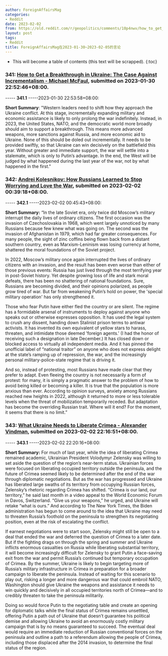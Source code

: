 ```yaml
---
author: ForeignAffairsMag
categories:
- Reddit
date: 2023-02-02
from: https://old.reddit.com/r/geopolitics/comments/10p4nwv/how_to_get_a_breakthrough_in_ukraine_the_case/
layout: post
tags:
- Reddit
title: ForeignAffairsMag在2023-01-30~2023-02-05的言论
---
```


* This will become a table of contents (this text will be scrapped).
{:toc}

### 341: [How to Get a Breakthrough in Ukraine: The Case Against Incrementalism - Michael McFaul](https://old.reddit.com/r/geopolitics/comments/10p4nwv/how_to_get_a_breakthrough_in_ukraine_the_case/), submitted on 2023-01-30 22:52:46+08:00.

----- __341.1__ -----2023-01-30 22:53:58+08:00:

**Short Summary**: "Western leaders need to shift how they approach the Ukraine conflict. At this stage, incrementally expanding military and economic assistance is likely to only prolong the war indefinitely. Instead, in 2023, the United States, NATO, and the democratic world more broadly should aim to support a breakthrough. This means more advanced weapons, more sanctions against Russia, and more economic aid to Ukraine. None of this should be doled out incrementally. It needs to be provided swiftly, so that Ukraine can win decisively on the battlefield this year. Without greater and immediate support, the war will settle into a stalemate, which is only to Putin’s advantage. In the end, the West will be judged by what happened during the last year of the war, not by what happened in the first."

### 342: [Andrei Kolesnikov: How Russians Learned to Stop Worrying and Love the War](https://old.reddit.com/r/geopolitics/comments/10qz70i/andrei_kolesnikov_how_russians_learned_to_stop/), submitted on 2023-02-02 00:39:18+08:00.

----- __342.1__ -----2023-02-02 00:45:43+08:00:

**Short Summary:** “In the late Soviet era, only twice did Moscow’s military interrupt the daily lives of ordinary citizens. The first occasion was the invasion of Czechoslovakia in 1968, which went largely unnoticed by many Russians because few knew what was going on. The second was the invasion of Afghanistan in 1979, which had far greater consequences. For many people, the sight of zinc coffins being flown back from a distant southern country, even as Marxism-Leninism was losing currency at home, shattered the moral foundations of the Soviet project.

In 2022, Moscow’s military once again interrupted the lives of ordinary citizens with an invasion, and the result has been even worse than either of those previous events: Russia has just lived through the most terrifying year in post-Soviet history. Yet despite growing loss of life and stark moral defeats, there has been no shattering of national foundations. Sure, Russians are becoming divided, and their opinions polarized, as people grow tired of war. But far from weakening Putin’s hold on power, the 'special military operation' has only strengthened it.

Those who fear Putin have either fled the country or are silent. The regime has a formidable arsenal of instruments to deploy against anyone who speaks out or otherwise expresses opposition. It has used the legal system to crush any dissent, handing down Stalinist prison terms to antiwar activists. It has invented its own equivalent of yellow stars to harass, threaten, and intimidate those deemed 'foreign agents.' (I had the honor of receiving such a designation in late December.) It has closed down or blocked access to virtually all independent media. And it has pinned the unofficial label of “national traitor” on anyone who does not express delight at the state’s ramping up of repression, the war, and the increasingly personal military-police-state regime that is driving it.

And so, instead of protesting, most Russians have made clear that they prefer to adapt. Even fleeing the country is not necessarily a form of protest: for many, it is simply a pragmatic answer to the problem of how to avoid being killed or becoming a killer. It is true that the population is more anxious than ever. According to opinion surveys, anxiety among Russians reached new heights in 2022, although it returned to more or less tolerable levels when the threat of mobilization temporarily receded. But adaptation has become the overriding Russian trait. Where will it end? For the moment, it seems that there is no limit.”

### 343: [What Ukraine Needs to Liberate Crimea - Alexander Vindman](https://old.reddit.com/r/geopolitics/comments/10rquzm/what_ukraine_needs_to_liberate_crimea_alexander/), submitted on 2023-02-02 22:16:51+08:00.

----- __343.1__ -----2023-02-02 22:20:16+08:00:

**Short Summary:** For much of last year, while the idea of liberating Crimea remained academic, Ukrainian President Volodymyr Zelensky was willing to set aside the question of the region’s near-term status. Ukrainian forces were focused on liberating occupied territory outside the peninsula, and the future of Crimea seemed likely to be determined after the end of the war through diplomatic negotiations. But as the war has progressed and Ukraine has liberated large swaths of its territory from occupying Russian forces, Zelensky’s rhetoric regarding Crimea has shifted. “Crimea is our land, our territory,” he said last month in a video appeal to the World Economic Forum in Davos, Switzerland. “Give us your weapons,” he urged, and Ukraine will retake “what is ours.” And according to The New York Times, the Biden administration has begun to come around to the idea that Ukraine may need to threaten Russia’s foothold on the peninsula to strengthen its negotiating position, even at the risk of escalating the conflict.

If earnest negotiations were to start soon, Zelensky might still be open to a deal that ended the war and deferred the question of Crimea to a later date. But if the fighting drags on through the spring and summer and Ukraine inflicts enormous casualties on Russia while liberating substantial territory, it will become increasingly difficult for Zelensky to grant Putin a face-saving exit from the war and permit Russia’s continued but temporary occupation of Crimea. By the summer, Ukraine is likely to begin targeting more of Russia’s military infrastructure in Crimea in preparation for a broader campaign to liberate the peninsula. Instead of waiting for this scenario to play out, risking a longer and more dangerous war that could embroil NATO, Washington should give Ukraine the weapons and assistance it needs to win quickly and decisively in all occupied territories north of Crimea—and to credibly threaten to take the peninsula militarily.

Doing so would force Putin to the negotiating table and create an opening for diplomatic talks while the final status of Crimea remains unsettled, offering Putin a path out of Ukraine that doesn’t guarantee his political demise and allowing Ukraine to avoid an enormously costly military campaign that is by no means guaranteed to succeed. The eventual deal would require an immediate reduction of Russian conventional forces on the peninsula and outline a path to a referendum allowing the people of Crimea, including those displaced after the 2014 invasion, to determine the final status of the region.

